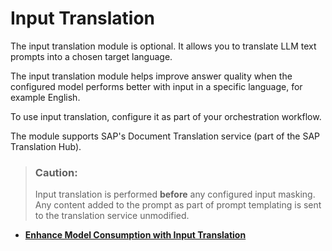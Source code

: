 <!-- loioc43ad1d2dfed4a7e87e3dfd3c68b111f -->

# Input Translation

The input translation module is optional. It allows you to translate LLM text prompts into a chosen target language.

The input translation module helps improve answer quality when the configured model performs better with input in a specific language, for example English.

To use input translation, configure it as part of your orchestration workflow.

The module supports SAP's Document Translation service \(part of the SAP Translation Hub\).

> ### Caution:  
> Input translation is performed **before** any configured input masking. Any content added to the prompt as part of prompt templating is sent to the translation service unmodified.

-   **[Enhance Model Consumption with Input Translation](enhance-model-consumption-with-input-translation-0291151.md "")**  



